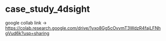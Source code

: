 # case_study_4dsight
google collab link -> https://colab.research.google.com/drive/1yxo8Gg5cOvvmT3WdzR4fajLFNhgVud6k?usp=sharing
